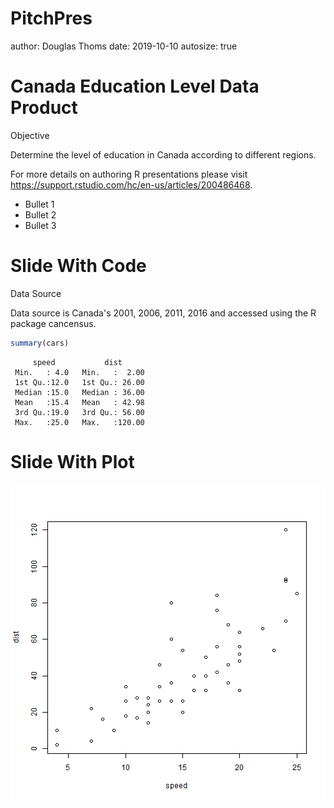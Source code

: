 PitchPres
========================================================
author: Douglas Thoms
date: 2019-10-10
autosize: true

Canada Education Level Data Product
========================================================

Objective

Determine the level of education in Canada according to different regions.


For more details on authoring R presentations please visit <https://support.rstudio.com/hc/en-us/articles/200486468>.

- Bullet 1
- Bullet 2
- Bullet 3

Slide With Code
========================================================

Data Source

Data source is Canada's 2001, 2006, 2011, 2016 and accessed
using the R package cancensus.

```r
summary(cars)
```

```
     speed           dist       
 Min.   : 4.0   Min.   :  2.00  
 1st Qu.:12.0   1st Qu.: 26.00  
 Median :15.0   Median : 36.00  
 Mean   :15.4   Mean   : 42.98  
 3rd Qu.:19.0   3rd Qu.: 56.00  
 Max.   :25.0   Max.   :120.00  
```

Slide With Plot
========================================================

![plot of chunk unnamed-chunk-2](PitchPres-figure/unnamed-chunk-2-1.png)
